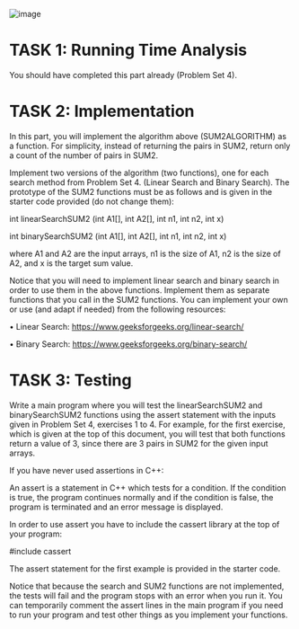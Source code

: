 ![image](https://ibb.co/5KJ0sxC)

# TASK 1: Running Time Analysis
You should have completed this part already (Problem Set 4).
# TASK 2: Implementation
In this part, you will implement the algorithm above (SUM2ALGORITHM) as a function. For
simplicity, instead of returning the pairs in SUM2, return only a count of the number of
pairs in SUM2.

Implement two versions of the algorithm (two functions), one for each search method from
Problem Set 4. (Linear Search and Binary Search). The prototype of the SUM2 functions
must be as follows and is given in the starter code provided (do not change them):

int linearSearchSUM2 (int A1[], int A2[], int n1, int n2, int x)

int binarySearchSUM2 (int A1[], int A2[], int n1, int n2, int x)

where A1 and A2 are the input arrays, n1 is the size of A1, n2 is the size of A2, and x is
the target sum value.

Notice that you will need to implement linear search and binary search in order to use
them in the above functions. Implement them as separate functions that you call in the
SUM2 functions. You can implement your own or use (and adapt if needed) from the
following resources:

• Linear Search: https://www.geeksforgeeks.org/linear-search/

• Binary Search: https://www.geeksforgeeks.org/binary-search/

# TASK 3: Testing
Write a main program where you will test the linearSearchSUM2 and binarySearchSUM2
functions using the assert statement with the inputs given in Problem Set 4, exercises 1 to 4. 
For example, for the first exercise, which is given at the top of this document, you will
test that both functions return a value of 3, since there are 3 pairs in SUM2 for the given
input arrays.

If you have never used assertions in C++:

An assert is a statement in C++ which tests for a condition. If the condition is true,
the program continues normally and if the condition is false, the program is
terminated and an error message is displayed.

In order to use assert you have to include the cassert library at the top of your
program:

#include cassert

The assert statement for the first example is provided in the starter code.

Notice that because the search and SUM2 functions are not implemented, the tests will fail
and the program stops with an error when you run it. You can temporarily comment the
assert lines in the main program if you need to run your program and test other things as
you implement your functions.
